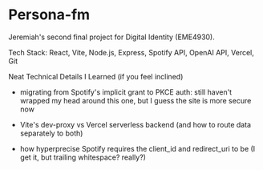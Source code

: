 # Persona-fm 

Jeremiah's second final project for Digital Identity (EME4930).

Tech Stack: React, Vite, Node.js, Express, Spotify API, OpenAI API, Vercel, Git

Neat Technical Details I Learned (if you feel inclined)
- migrating from Spotify's implicit grant to PKCE auth: still haven't wrapped my head around
this one, but I guess the site is more secure now 

- Vite's dev-proxy vs Vercel serverless backend (and how to route data separately to both)

- how hyperprecise Spotify requires the client_id and redirect_uri to be (I get it, but trailing whitespace? really?)